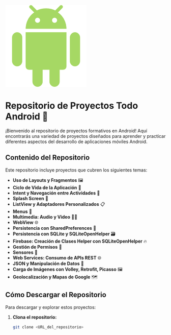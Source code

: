 ![Java Logo](./androide.png)
# Repositorio de Proyectos Todo Android 📱

¡Bienvenido al repositorio de proyectos formativos en Android! Aquí encontrarás una variedad de proyectos diseñados para aprender y practicar diferentes aspectos del desarrollo de aplicaciones móviles Android.

## Contenido del Repositorio

Este repositorio incluye proyectos que cubren los siguientes temas:

- **Uso de Layouts y Fragmentos** 🖼️
- **Ciclo de Vida de la Aplicación** 🔄
- **Intent y Navegación entre Actividades** 🚀
- **Splash Screen** 🌟
- **ListView y Adaptadores Personalizados** 📋
- **Menus** 🍔
- **Multimedia: Audio y Video** 🎵🎥
- **WebView** 🌐
- **Persistencia con SharedPreferences** 💾
- **Persistencia con SQLite y SQLiteOpenHelper** 🗃️
- **Firebase: Creación de Clases Helper con SQLiteOpenHelper** 🔥
- **Gestión de Permisos** 🔑
- **Sensores** 📡
- **Web Services: Consumo de APIs REST** 🌐
- **JSON y Manipulación de Datos** 📝
- **Carga de Imágenes con Volley, Retrofit, Picasso** 🖼️
- **Geolocalización y Mapas de Google** 🗺️

## Cómo Descargar el Repositorio

Para descargar y explorar estos proyectos:

1. **Clona el repositorio:**
   ```sh
   git clone <URL_del_repositorio>
